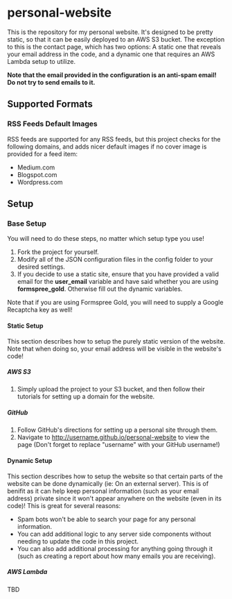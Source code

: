 # personal-website
This is the repository for my personal website. It's designed to be pretty static, so that it can be easily deployed to an AWS S3 bucket. The exception to this is the contact page, which has two options: A static one that reveals your email address in the code, and a dynamic one that requires an AWS Lambda setup to utilize.

**Note that the email provided in the configuration is an anti-spam email! Do not try to send emails to it.**

## Supported Formats
### RSS Feeds Default Images
RSS feeds are supported for any RSS feeds, but this project checks for the following domains, and adds nicer default images if no cover image is provided for a feed item:
- Medium.com
- Blogspot.com
- Wordpress.com

## Setup
### Base Setup
You will need to do these steps, no matter which setup type you use!

1. Fork the project for yourself.
2. Modify all of the JSON configuration files in the config folder to your desired settings. 
3. If you decide to use a static site, ensure that you have provided a valid email for the **user\_email** variable and have said whether you are using **formspree\_gold**. Otherwise fill out the dynamic variables.

Note that if you are using Formspree Gold, you will need to supply a Google Recaptcha key as well!

#### Static Setup
This section describes how to setup the purely static version of the website. Note that when doing so, your email address will be visible in the website's code!
##### AWS S3
1. Simply upload the project to your S3 bucket, and then follow their tutorials for setting up a domain for the website.

##### GitHub
1. Follow GitHub's directions for setting up a personal site through them.
2. Navigate to http://username.github.io/personal-website to view the page (Don't forget to replace "username" with your GitHub username!)

#### Dynamic Setup
This section describes how to setup the website so that certain parts of the website can be done dynamically (ie: On an external server). This is of benifit as it can help keep personal information (such as your email address) private since it won't appear anywhere on the website (even in its code)! This is great for several reasons:

* Spam bots won't be able to search your page for any personal information.
* You can add additional logic to any server side components without needing to update the code in this project.
* You can also add additional processing for anything going through it (such as creating a report about how many emails you are receiving).

##### AWS Lambda
TBD